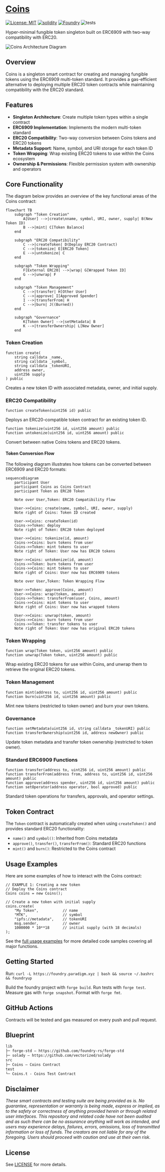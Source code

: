 # [Coins](https://github.com/z0r0z/coins)  
[![License: MIT](https://img.shields.io/badge/License-MIT-black.svg)](https://opensource.org/license/mit/) 
[![solidity](https://img.shields.io/badge/solidity-%5E0.8.29-black)](https://docs.soliditylang.org/en/v0.8.25/) 
[![Foundry](https://img.shields.io/badge/Built%20with-Foundry-000000.svg)](https://getfoundry.sh/) 
![tests](https://github.com/z0r0z/coins/actions/workflows/ci.yml/badge.svg)  

Hyper-minimal fungible token singleton built on ERC6909 with two-way compatibility with ERC20.  

![Coins Architecture Diagram](./assets/coins-architecture.svg)

## Overview

Coins is a singleton smart contract for creating and managing fungible tokens using the ERC6909 multi-token standard. It provides a gas-efficient alternative to deploying multiple ERC20 token contracts while maintaining compatibility with the ERC20 standard.

## Features

- **Singleton Architecture**: Create multiple token types within a single contract
- **ERC6909 Implementation**: Implements the modern multi-token standard
- **ERC20 Compatibility**: Two-way conversion between Coins tokens and ERC20 tokens
- **Metadata Support**: Name, symbol, and URI storage for each token ID
- **Token Wrapping**: Wrap existing ERC20 tokens to use within the Coins ecosystem
- **Ownership & Permissions**: Flexible permission system with ownership and operators

## Core Functionality

The diagram below provides an overview of the key functional areas of the Coins contract:

```mermaid
flowchart TB
    subgraph "Token Creation"
        A[User] -->|create\nname, symbol, URI, owner, supply| B(New Token ID)
        B -->|mint| C[Token Balance]
    end
    
    subgraph "ERC20 Compatibility"
        C -->|createToken| D(Deploy ERC20 Contract)
        C -->|tokenize| E[ERC20 Token]
        E -->|untokenize| C
    end
    
    subgraph "Token Wrapping"
        F[External ERC20] -->|wrap| G[Wrapped Token ID]
        G -->|unwrap| F
    end
    
    subgraph "Token Management"
        C -->|transfer| H[Other User]
        C -->|approve| I[Approved Spender]
        I -->|transferFrom| H
        C -->|burn| J((Burned))
    end
    
    subgraph "Governance"
        K[Token Owner] -->|setMetadata| B
        K -->|transferOwnership| L[New Owner]
    end
```

### Token Creation

```solidity
function create(
    string calldata _name,
    string calldata _symbol,
    string calldata _tokenURI,
    address owner,
    uint256 supply
) public
```

Creates a new token ID with associated metadata, owner, and initial supply.

### ERC20 Compatibility

```solidity
function createToken(uint256 id) public
```

Deploys an ERC20-compatible token contract for an existing token ID.

```solidity
function tokenize(uint256 id, uint256 amount) public
function untokenize(uint256 id, uint256 amount) public
```

Convert between native Coins tokens and ERC20 tokens.

#### Token Conversion Flow

The following diagram illustrates how tokens can be converted between ERC6909 and ERC20 formats:

```mermaid
sequenceDiagram
    participant User
    participant Coins as Coins Contract
    participant Token as ERC20 Token
    
    Note over User,Token: ERC20 Compatibility Flow
    
    User->>Coins: create(name, symbol, URI, owner, supply)
    Note right of Coins: Token ID created
    
    User->>Coins: createToken(id)
    Coins->>Token: deploy
    Note right of Token: ERC20 token deployed
    
    User->>Coins: tokenize(id, amount)
    Coins->>Coins: burn tokens from user
    Coins->>Token: mint tokens to user
    Note right of Token: User now has ERC20 tokens
    
    User->>Coins: untokenize(id, amount)
    Coins->>Token: burn tokens from user
    Coins->>Coins: mint tokens to user
    Note right of Coins: User now has ERC6909 tokens
    
    Note over User,Token: Token Wrapping Flow
    
    User->>Token: approve(Coins, amount)
    User->>Coins: wrap(token, amount)
    Coins->>Token: transferFrom(user, Coins, amount)
    Coins->>Coins: mint tokens to user
    Note right of Coins: User now has wrapped tokens
    
    User->>Coins: unwrap(token, amount)
    Coins->>Coins: burn tokens from user
    Coins->>Token: transfer tokens to user
    Note right of Token: User now has original ERC20 tokens
```

### Token Wrapping

```solidity
function wrap(Token token, uint256 amount) public
function unwrap(Token token, uint256 amount) public
```

Wrap existing ERC20 tokens for use within Coins, and unwrap them to retrieve the original ERC20 tokens.

### Token Management

```solidity
function mint(address to, uint256 id, uint256 amount) public
function burn(uint256 id, uint256 amount) public
```

Mint new tokens (restricted to token owner) and burn your own tokens.

### Governance

```solidity
function setMetadata(uint256 id, string calldata _tokenURI) public
function transferOwnership(uint256 id, address newOwner) public
```

Update token metadata and transfer token ownership (restricted to token owner).

### Standard ERC6909 Functions

```solidity
function transfer(address to, uint256 id, uint256 amount) public
function transferFrom(address from, address to, uint256 id, uint256 amount) public
function approve(address spender, uint256 id, uint256 amount) public
function setOperator(address operator, bool approved) public
```

Standard token operations for transfers, approvals, and operator settings.

## Token Contract

The `Token` contract is automatically created when using `createToken()` and provides standard ERC20 functionality:

- `name()` and `symbol()`: Inherited from Coins metadata
- `approve()`, `transfer()`, `transferFrom()`: Standard ERC20 functions
- `mint()` and `burn()`: Restricted to the Coins contract

## Usage Examples

Here are some examples of how to interact with the Coins contract:

```solidity
// EXAMPLE 1: Creating a new token
// Deploy the Coins contract
Coins coins = new Coins();

// Create a new token with initial supply
coins.create(
    "My Token",           // name
    "MTK",                // symbol
    "ipfs://metadata",    // tokenURI
    msg.sender,           // owner
    1000000 * 10**18      // initial supply (with 18 decimals)
);
```

See the [full usage examples](./examples/CoinsExamples.sol) for more detailed code samples covering all major functions.

## Getting Started  

Run: `curl -L https://foundry.paradigm.xyz | bash && source ~/.bashrc && foundryup`  

Build the foundry project with `forge build`. Run tests with `forge test`. Measure gas with `forge snapshot`. Format with `forge fmt`.  

## GitHub Actions  

Contracts will be tested and gas measured on every push and pull request.  

## Blueprint  

```txt
lib 
├─ forge-std — https://github.com/foundry-rs/forge-std 
├─ solady — https://github.com/vectorized/solady 
src 
├─ Coins — Coins Contract 
test 
└─ Coins.t - Coins Test Contract 
```  

## Disclaimer  

*These smart contracts and testing suite are being provided as is. No guarantee, representation or warranty is being made, express or implied, as to the safety or correctness of anything provided herein or through related user interfaces. This repository and related code have not been audited and as such there can be no assurance anything will work as intended, and users may experience delays, failures, errors, omissions, loss of transmitted information or loss of funds. The creators are not liable for any of the foregoing. Users should proceed with caution and use at their own risk.*  

## License  

See [LICENSE](./LICENSE) for more details.